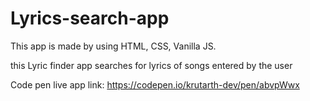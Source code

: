# Lyrics-search-app

This app is made by using HTML, CSS, Vanilla JS.

this Lyric finder app searches for lyrics of songs entered by the user

Code pen live app link: https://codepen.io/krutarth-dev/pen/abvpWwx
